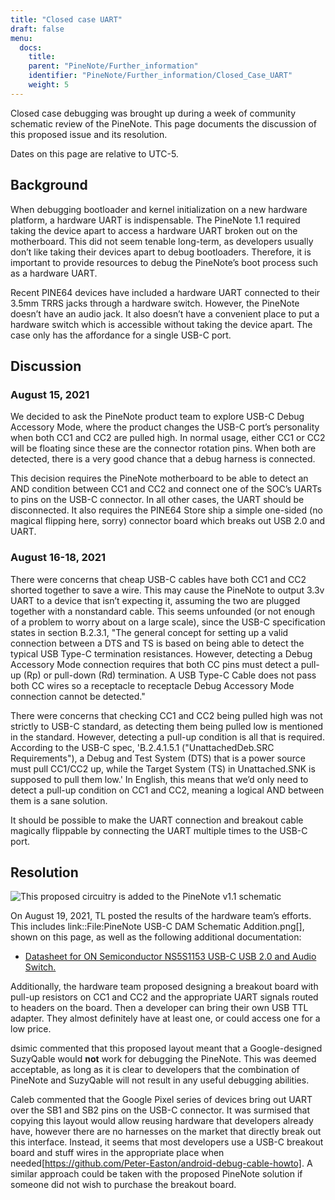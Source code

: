 ```yaml
---
title: "Closed case UART"
draft: false
menu:
  docs:
    title:
    parent: "PineNote/Further_information"
    identifier: "PineNote/Further_information/Closed_Case_UART"
    weight: 5
---
```


Closed case debugging was brought up during a week of community schematic review of the PineNote. This page documents the discussion of this proposed issue and its resolution.

Dates on this page are relative to UTC-5.

## Background

When debugging bootloader and kernel initialization on a new hardware platform, a hardware UART is indispensable. The PineNote 1.1 required taking the device apart to access a hardware UART broken out on the motherboard. This did not seem tenable long-term, as developers usually don’t like taking their devices apart to debug bootloaders. Therefore, it is important to provide resources to debug the PineNote’s boot process such as a hardware UART.

Recent PINE64 devices have included a hardware UART connected to their 3.5mm TRRS jacks through a hardware switch. However, the PineNote doesn’t have an audio jack. It also doesn’t have a convenient place to put a hardware switch which is accessible without taking the device apart. The case only has the affordance for a single USB-C port.

## Discussion

### August 15, 2021

We decided to ask the PineNote product team to explore USB-C Debug Accessory Mode, where the product changes the USB-C port’s personality when both CC1 and CC2 are pulled high. In normal usage, either CC1 or CC2 will be floating since these are the connector rotation pins. When both are detected, there is a very good chance that a debug harness is connected.

This decision requires the PineNote motherboard to be able to detect an AND condition between CC1 and CC2 and connect one of the SOC’s UARTs to pins on the USB-C connector. In all other cases, the UART should be disconnected. It also requires the PINE64 Store ship a simple one-sided (no magical flipping here, sorry) connector board which breaks out USB 2.0 and UART.

### August 16-18, 2021

There were concerns that cheap USB-C cables have both CC1 and CC2 shorted together to save a wire. This may cause the PineNote to output 3.3v UART to a device that isn’t expecting it, assuming the two are plugged together with a nonstandard cable. This seems unfounded (or not enough of a problem to worry about on a large scale), since the USB-C specification states in section B.2.3.1, "The general concept for setting up a valid connection between a DTS and TS is based on being able to detect the typical USB Type-C termination resistances. However, detecting a Debug Accessory Mode connection requires that both CC pins must detect a pull-up (Rp) or pull-down (Rd) termination. A USB Type-C Cable does not pass both CC wires so a receptacle to receptacle Debug Accessory Mode connection cannot be detected."

There were concerns that checking CC1 and CC2 being pulled high was not strictly to USB-C standard, as detecting them being pulled low is mentioned in the standard. However, detecting a pull-up condition is all that is required. According to the USB-C spec, 'B.2.4.1.5.1 ("UnattachedDeb.SRC Requirements"), a Debug and Test System (DTS) that is a power source must pull CC1/CC2 up, while the Target System (TS) in Unattached.SNK is supposed to pull them low.' In English, this means that we’d only need to detect a pull-up condition on CC1 and CC2, meaning a logical AND between them is a sane solution.

It should be possible to make the UART connection and breakout cable magically flippable by connecting the UART multiple times to the USB-C port.

## Resolution

![This proposed circuitry is added to the PineNote v1.1 schematic](/documentation/images/PineNote_USB-C_DAM_Schematic_Addition.png)

On August 19, 2021, TL posted the results of the hardware team’s efforts. This includes link::File:PineNote USB-C DAM Schematic Addition.png[], shown on this page, as well as the following additional documentation:

* [Datasheet for ON Semiconductor NS5S1153 USB-C USB 2.0 and Audio Switch.](https://wiki.pine64.org/wiki/File:NS5S1153-D.PDF)

Additionally, the hardware team proposed designing a breakout board with pull-up resistors on CC1 and CC2 and the appropriate UART signals routed to headers on the board. Then a developer can bring their own USB TTL adapter. They almost definitely have at least one, or could access one for a low price.

dsimic commented that this proposed layout meant that a Google-designed SuzyQable would **not** work for debugging the PineNote. This was deemed acceptable, as long as it is clear to developers that the combination of PineNote and SuzyQable will not result in any useful debugging abilities.

Caleb commented that the Google Pixel series of devices bring out UART over the SB1 and SB2 pins on the USB-C connector. It was surmised that copying this layout would allow reusing hardware that developers already have, however there are no harnesses on the market that directly break out this interface. Instead, it seems that most developers use a USB-C breakout board and stuff wires in the appropriate place when needed[https://github.com/Peter-Easton/android-debug-cable-howto]. A similar approach could be taken with the proposed PineNote solution if someone did not wish to purchase the breakout board.
